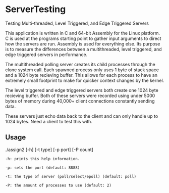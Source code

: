 # ServerTesting
Testing Multi-threaded, Level Triggered, and Edge Triggered Servers


This application is written in C and 64-bit Assembly for the Linux platform. C is used at the programs
starting point to gather input arguments to direct how the servers are run. Assembly is used for
everything else. Its purpose is to measure the differences between a multithreaded, level triggered, and
edge triggered servers in performance.


The multithreaded polling server creates its child processes through the clone system call. Each
spawned process only uses 1 byte of stack space and a 1024 byte recieving buffer. This allows for each
process to have an extremely small footprint to make for quicker context changes by the kernel.


The level triggered and edge triggered servers both create one 1024 byte recieving buffer. Both of these
servers were recorded using under 5000 bytes of memory during 40,000+ client connections constantly
sending data.


These servers just echo data back to the client and can only handle up to 1024 bytes. Need a client to test this with.


## Usage

./assign2 [-h] [-t type] [-p port] [-P count]

	-h: prints this help information.
	
	-p: sets the port (default: 8888)
	
	-t: the type of server (poll/select/epoll) (default: poll)
	
	-P: the amount of processes to use (default: 2)

